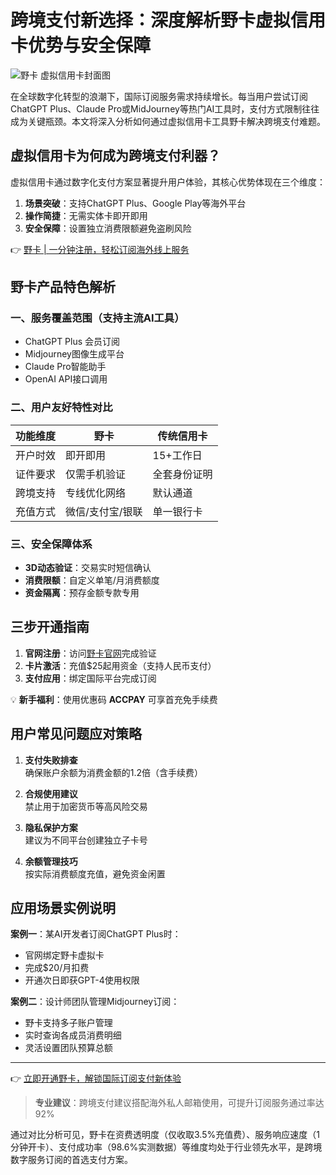 # 跨境支付新选择：深度解析野卡虚拟信用卡优势与安全保障

![野卡 虚拟信用卡封面图](https://bbtdd.com/wp-content/uploads/img/66377709612358.webp)

在全球数字化转型的浪潮下，国际订阅服务需求持续增长。每当用户尝试订阅ChatGPT Plus、Claude Pro或MidJourney等热门AI工具时，支付方式限制往往成为关键瓶颈。本文将深入分析如何通过虚拟信用卡工具野卡解决跨境支付难题。

## 虚拟信用卡为何成为跨境支付利器？

虚拟信用卡通过数字化支付方案显著提升用户体验，其核心优势体现在三个维度：

1. **场景突破**：支持ChatGPT Plus、Google Play等海外平台
2. **操作简捷**：无需实体卡即开即用
3. **安全保障**：设置独立消费限额避免盗刷风险

👉 [野卡 | 一分钟注册，轻松订阅海外线上服务](https://bbtdd.com/yeka)

## 野卡产品特色解析

### 一、服务覆盖范围（支持主流AI工具）
- ChatGPT Plus 会员订阅
- Midjourney图像生成平台
- Claude Pro智能助手
- OpenAI API接口调用

### 二、用户友好特性对比
| 功能维度       | 野卡                    | 传统信用卡      |
|----------------|-----------------------------|-----------------|
| 开户时效       | 即开即用                   | 15+工作日       |
| 证件要求       | 仅需手机验证               | 全套身份证明    |
| 跨境支持       | 专线优化网络               | 默认通道        |
| 充值方式       | 微信/支付宝/银联           | 单一银行卡      |

### 三、安全保障体系
- **3D动态验证**：交易实时短信确认
- **消费限额**：自定义单笔/月消费额度
- **资金隔离**：预存金额专款专用

## 三步开通指南

1. **官网注册**：访问[野卡官网](https://bbtdd.com/yeka)完成验证
2. **卡片激活**：充值$25起用资金（支持人民币支付）
3. **支付应用**：绑定国际平台完成订阅

💡 **新手福利**：使用优惠码 **ACCPAY** 可享首充免手续费

## 用户常见问题应对策略

1. **支付失败排查**  
确保账户余额为消费金额的1.2倍（含手续费）

2. **合规使用建议**  
禁止用于加密货币等高风险交易

3. **隐私保护方案**  
建议为不同平台创建独立子卡号

4. **余额管理技巧**  
按实际消费额度充值，避免资金闲置

## 应用场景实例说明

**案例一**：某AI开发者订阅ChatGPT Plus时：  
- 官网绑定野卡虚拟卡  
- 完成$20/月扣费  
- 开通次日即获GPT-4使用权限

**案例二**：设计师团队管理Midjourney订阅：  
- 野卡支持多子账户管理  
- 实时查询各成员消费明细  
- 灵活设置团队预算总额

---

👉 [立即开通野卡，解锁国际订阅支付新体验](https://bbtdd.com/yeka)

> **专业建议**：跨境支付建议搭配海外私人邮箱使用，可提升订阅服务通过率达92%

通过对比分析可见，野卡在资费透明度（仅收取3.5%充值费）、服务响应速度（1分钟开卡）、支付成功率（98.6%实测数据）等维度均处于行业领先水平，是跨境数字服务订阅的首选支付方案。